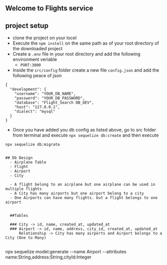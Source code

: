 
## Welcome to Flights service


## project setup
- clone the project on your locel
- Execute the `npm instell` on the same path as of your root directory of the downloaded project
- Create a `.env` file in your root directory and add the following environment veriable
   - `PORT:3000`
- Inside the `src/config` folder create a new file `config.json` and add the following peace of json

```
{
  "development": {
    "username": "YOUR_DB_NAME",
    "password": "YOUR_DB_PASSWORD",
    "database": "Flight_Search DB_DEV",
    "host": "127.0.0.1",
    "dialect": "mysql"
  }
}

```

- Once you have added you db config as listed above, go to src folder from terminal and execute `npx sequelize db:create` and then execute 

`npx sequelize db:migrate`
```

## Db Design
  - Airplane Table
  - Flight
  - Airport
  - City

  - A flight belong to an airplane but one airplane can be used in multiple flights
  - A City has many airports but one airport belong to a city
  - One Airports can have many flights. but a flight belongs to one airport


  ##Tables

  ### City -> id, name, created_at, updated_at
  ### Airport -> id, name, address, city_id, created_at, updated_at
      Relationship -> City has many airports and Airport belongs to a City (One to Many)
  
  ```
   npx sequelize model:generate --name Airport --attributes name:String,address:String,cityId:Integer
  ```